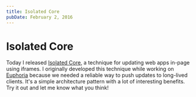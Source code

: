 ```yaml
---
title: Isolated Core
pubDate: February 2, 2016
---
```


# Isolated Core

Today I released [Isolated Core](http://chromakode.github.io/isolated-core/), a technique for updating web apps in-page using iframes. I originally developed this technique while working on [Euphoria](https://euphoria.io) because we needed a reliable way to push updates to long-lived clients. It's a simple architecture pattern with a lot of interesting benefits. Try it out and let me know what you think!
